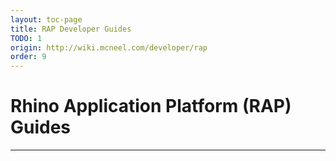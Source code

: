 ```yaml
---
layout: toc-page
title: RAP Developer Guides
TODO: 1
origin: http://wiki.mcneel.com/developer/rap
order: 9
---
```


# Rhino Application Platform (RAP) Guides
---
